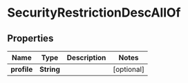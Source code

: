 

# SecurityRestrictionDescAllOf


## Properties

| Name | Type | Description | Notes |
|------------ | ------------- | ------------- | -------------|
|**profile** | **String** |  |  [optional] |



